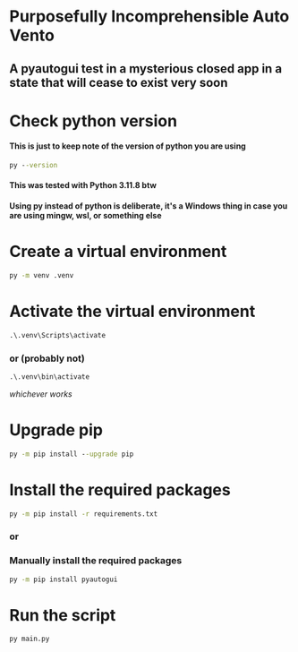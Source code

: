 # Purposefully Incomprehensible Auto Vento
## A pyautogui test in a mysterious closed app in a state that will cease to exist very soon

# Check python version
#### This is just to keep note of the version of python you are using
```cmd
py --version
```
#### This was tested with Python 3.11.8 btw
#### Using py instead of python is deliberate, it's a Windows thing in case you are using mingw, wsl, or something else

# Create a virtual environment
```cmd
py -m venv .venv
```

# Activate the virtual environment
```cmd
.\.venv\Scripts\activate
```
### or (probably not)
```cmd
.\.venv\bin\activate
```
_whichever works_

# Upgrade pip
```cmd
py -m pip install --upgrade pip
```

# Install the required packages
```cmd
py -m pip install -r requirements.txt
```
### or
### Manually install the required packages
```cmd
py -m pip install pyautogui
```
[//]: # (py -m pip install pygetwindow # not needed it seems)

# Run the script
```cmd
py main.py
```
